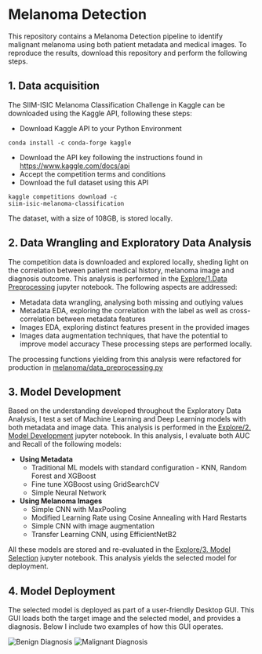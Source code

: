 # Melanoma Detection

This repository contains a Melanoma Detection pipeline to identify malignant melanoma using both patient metadata and medical images.
To reproduce the results, download this repository and perform the following steps.

## 1. Data acquisition

The SIIM-ISIC Melanoma Classification Challenge in Kaggle can be downloaded using the Kaggle API, following these steps:
- Download Kaggle API to your Python Environment

<code>conda install -c conda-forge kaggle</code>
- Download the API key following the instructions found in https://www.kaggle.com/docs/api
- Accept the competition terms and conditions
- Download the full dataset using this API

<code>kaggle competitions download -c siim-isic-melanoma-classification</code>

The dataset, with a size of 108GB, is stored locally.

## 2. Data Wrangling and Exploratory Data Analysis

The competition data is downloaded and explored locally, sheding light on the correlation between patient medical history, melanoma image and diagnosis outcome. This analysis is performed in the [Explore/1.Data Preprocessing](https://github.com/mcachosoblechero/SpringBoard_Capstone/blob/main/1.%20Data%20Preprocessing.ipynb) jupyter notebook. The following aspects are addressed:
- Metadata data wrangling, analysing both missing and outlying values 
- Metadata EDA, exploring the correlation with the label as well as cross-correlation between metadata features
- Images EDA, exploring distinct features present in the provided images
- Images data augmentation techniques, that have the potential to improve model accuracy
These processing steps are performed locally.

The processing functions yielding from this analysis were refactored for production in [melanoma/data_preprocessing.py](https://github.com/mcachosoblechero)

## 3. Model Development

Based on the understanding developed throughout the Exploratory Data Analysis, I test a set of Machine Learning and Deep Learning models with both metadata and image data. This analysis is performed in the [Explore/2. Model Development](https://github.com/mcachosoblechero/MelanomaDetection/blob/main/Explore/2.%20Model%20Development.ipynb) jupyter notebook. In this analysis, I evaluate both AUC and Recall of the following models:
- <b>Using Metadata</b>
    - Traditional ML models with standard configuration - KNN, Random Forest and XGBoost
    - Fine tune XGBoost using GridSearchCV
    - Simple Neural Network 
- <b>Using Melanoma Images</b>
    - Simple CNN with MaxPooling
    - Modified Learning Rate using Cosine Annealing with Hard Restarts
    - Simple CNN with image augmentation
    - Transfer Learning CNN, using EfficientNetB2

All these models are stored and re-evaluated in the [Explore/3. Model Selection](https://github.com/mcachosoblechero/MelanomaDetection/blob/main/Explore/3.%20Model%20Selection.ipynb) jupyter notebook. This analysis yields the selected model for deployment.

## 4. Model Deployment

The selected model is deployed as part of a user-friendly Desktop GUI. This GUI loads both the target image and the selected model, and provides a diagnosis. Below I include two examples of how this GUI operates.

![Benign Diagnosis](XX)
![Malignant Diagnosis](XX)

